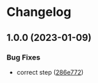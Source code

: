 # Changelog

## 1.0.0 (2023-01-09)


### Bug Fixes

* correct step ([286e772](https://github.com/netlify/integration-planetscale/commit/286e772d7f407578d590f474c2e3bc8760bc5c46))
